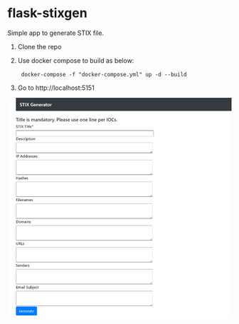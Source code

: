 # flask-stixgen

Simple app to generate STIX file.

1. Clone the repo
2. Use docker compose to build as below:

        docker-compose -f "docker-compose.yml" up -d --build

3. Go to http://localhost:5151  

![](screenshot1.png)